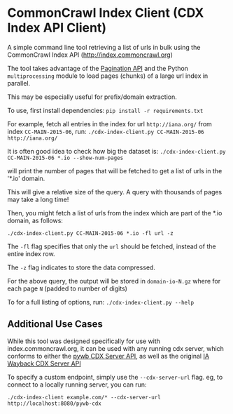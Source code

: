 # CommonCrawl Index Client (CDX Index API Client)

A simple command line tool retrieving a list of urls in bulk using the CommonCrawl Index API (http://index.commoncrawl.org)

The tool takes advantage of the [Pagination API](https://github.com/ikreymer/pywb/wiki/CDX-Server-API#pagination-api) and the Python `multiprocessing` module
to load pages (chunks) of a large url index in parallel.

This may be especially useful for prefix/domain extraction.

To use, first install dependencies: `pip install -r requirements.txt`

For example, fetch all entries in the index for url `http://iana.org/` from index `CC-MAIN-2015-06`, run:
`./cdx-index-client.py CC-MAIN-2015-06 http://iana.org/`

It is often good idea to check how big the dataset is:
`./cdx-index-client.py CC-MAIN-2015-06 *.io --show-num-pages`

will print the number of pages that will be fetched to get a list of urls in the '*.io' domain.

This will give a relative size of the query. A query with thousands of pages may take a long time!

Then, you might fetch a list of urls from the index which are part of the *.io domain, as follows:

`./cdx-index-client.py CC-MAIN-2015-06 *.io -fl url -z`

The `-fl` flag specifies that only the `url` should be fetched, instead of the entire index row.

The `-z` flag indicates to store the data compressed.

For the above query, the output will be stored in `domain-io-N.gz` where for each page `N` (padded to number of digits)

To for a full listing of options, run: `./cdx-index-client.py --help`

## Additional Use Cases

While this tool was designed specifically for use with index.commoncrawl.org, it can be used with any running cdx server, which conforms to either the [pywb CDX Server API](https://github.com/ikreymer/pywb/wiki/CDX-Server-API), as well as the
original [IA Wayback CDX Server API](https://github.com/internetarchive/wayback/tree/master/wayback-cdx-server)

To specify a custom endpoint, simply use the `--cdx-server-url` flag. eg, to connect to a locally running server, you can run:

`./cdx-index-client example.com/* --cdx-server-url http://localhost:8080/pywb-cdx`
